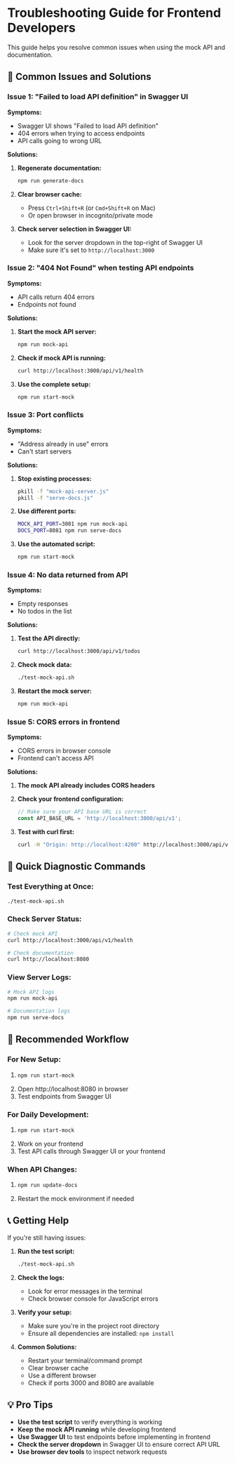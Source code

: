 # Troubleshooting Guide for Frontend Developers

This guide helps you resolve common issues when using the mock API and documentation.

## 🚨 Common Issues and Solutions

### **Issue 1: "Failed to load API definition" in Swagger UI**

**Symptoms:**
- Swagger UI shows "Failed to load API definition"
- 404 errors when trying to access endpoints
- API calls going to wrong URL

**Solutions:**
1. **Regenerate documentation:**
   ```bash
   npm run generate-docs
   ```

2. **Clear browser cache:**
   - Press `Ctrl+Shift+R` (or `Cmd+Shift+R` on Mac)
   - Or open browser in incognito/private mode

3. **Check server selection in Swagger UI:**
   - Look for the server dropdown in the top-right of Swagger UI
   - Make sure it's set to `http://localhost:3000`

### **Issue 2: "404 Not Found" when testing API endpoints**

**Symptoms:**
- API calls return 404 errors
- Endpoints not found

**Solutions:**
1. **Start the mock API server:**
   ```bash
   npm run mock-api
   ```

2. **Check if mock API is running:**
   ```bash
   curl http://localhost:3000/api/v1/health
   ```

3. **Use the complete setup:**
   ```bash
   npm run start-mock
   ```

### **Issue 3: Port conflicts**

**Symptoms:**
- "Address already in use" errors
- Can't start servers

**Solutions:**
1. **Stop existing processes:**
   ```bash
   pkill -f "mock-api-server.js"
   pkill -f "serve-docs.js"
   ```

2. **Use different ports:**
   ```bash
   MOCK_API_PORT=3001 npm run mock-api
   DOCS_PORT=8081 npm run serve-docs
   ```

3. **Use the automated script:**
   ```bash
   npm run start-mock
   ```

### **Issue 4: No data returned from API**

**Symptoms:**
- Empty responses
- No todos in the list

**Solutions:**
1. **Test the API directly:**
   ```bash
   curl http://localhost:3000/api/v1/todos
   ```

2. **Check mock data:**
   ```bash
   ./test-mock-api.sh
   ```

3. **Restart the mock server:**
   ```bash
   npm run mock-api
   ```

### **Issue 5: CORS errors in frontend**

**Symptoms:**
- CORS errors in browser console
- Frontend can't access API

**Solutions:**
1. **The mock API already includes CORS headers**
2. **Check your frontend configuration:**
   ```javascript
   // Make sure your API base URL is correct
   const API_BASE_URL = 'http://localhost:3000/api/v1';
   ```

3. **Test with curl first:**
   ```bash
   curl -H "Origin: http://localhost:4200" http://localhost:3000/api/v1/todos
   ```

## 🔧 Quick Diagnostic Commands

### **Test Everything at Once:**
```bash
./test-mock-api.sh
```

### **Check Server Status:**
```bash
# Check mock API
curl http://localhost:3000/api/v1/health

# Check documentation
curl http://localhost:8080
```

### **View Server Logs:**
```bash
# Mock API logs
npm run mock-api

# Documentation logs
npm run serve-docs
```

## 🚀 Recommended Workflow

### **For New Setup:**
1. ```bash
   npm run start-mock
   ```
2. Open http://localhost:8080 in browser
3. Test endpoints from Swagger UI

### **For Daily Development:**
1. ```bash
   npm run start-mock
   ```
2. Work on your frontend
3. Test API calls through Swagger UI or your frontend

### **When API Changes:**
1. ```bash
   npm run update-docs
   ```
2. Restart the mock environment if needed

## 📞 Getting Help

If you're still having issues:

1. **Run the test script:**
   ```bash
   ./test-mock-api.sh
   ```

2. **Check the logs:**
   - Look for error messages in the terminal
   - Check browser console for JavaScript errors

3. **Verify your setup:**
   - Make sure you're in the project root directory
   - Ensure all dependencies are installed: `npm install`

4. **Common Solutions:**
   - Restart your terminal/command prompt
   - Clear browser cache
   - Use a different browser
   - Check if ports 3000 and 8080 are available

## 💡 Pro Tips

- **Use the test script** to verify everything is working
- **Keep the mock API running** while developing frontend
- **Use Swagger UI** to test endpoints before implementing in frontend
- **Check the server dropdown** in Swagger UI to ensure correct API URL
- **Use browser dev tools** to inspect network requests
